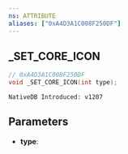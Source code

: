 ```yaml
---
ns: ATTRIBUTE
aliases: ["0xA4D3A1C008F250DF"]
---
```

## _SET_CORE_ICON

```c
// 0xA4D3A1C008F250DF
void _SET_CORE_ICON(int type);
```

```
NativeDB Introduced: v1207
```

## Parameters
* **type**:
